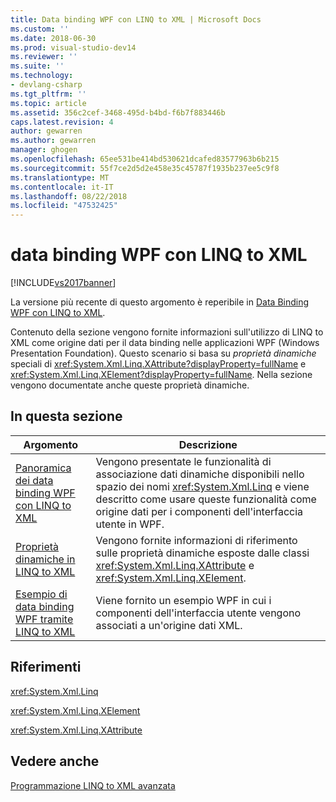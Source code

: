 ```yaml
---
title: Data binding WPF con LINQ to XML | Microsoft Docs
ms.custom: ''
ms.date: 2018-06-30
ms.prod: visual-studio-dev14
ms.reviewer: ''
ms.suite: ''
ms.technology:
- devlang-csharp
ms.tgt_pltfrm: ''
ms.topic: article
ms.assetid: 356c2cef-3468-495d-b4bd-f6b7f883446b
caps.latest.revision: 4
author: gewarren
ms.author: gewarren
manager: ghogen
ms.openlocfilehash: 65ee531be414bd530621dcafed83577963b6b215
ms.sourcegitcommit: 55f7ce2d5d2e458e35c45787f1935b237ee5c9f8
ms.translationtype: MT
ms.contentlocale: it-IT
ms.lasthandoff: 08/22/2018
ms.locfileid: "47532425"
---
```

# <a name="wpf-data-binding-with-linq-to-xml"></a>data binding WPF con LINQ to XML
[!INCLUDE[vs2017banner](../includes/vs2017banner.md)]

La versione più recente di questo argomento è reperibile in [Data Binding WPF con LINQ to XML](https://docs.microsoft.com/visualstudio/designers/wpf-data-binding-with-linq-to-xml).  
  
Contenuto della sezione vengono fornite informazioni sull'utilizzo di LINQ to XML come origine dati per il data binding nelle applicazioni WPF (Windows Presentation Foundation). Questo scenario si basa su *proprietà dinamiche* speciali di <xref:System.Xml.Linq.XAttribute?displayProperty=fullName> e <xref:System.Xml.Linq.XElement?displayProperty=fullName>. Nella sezione vengono documentate anche queste proprietà dinamiche.  
  
## <a name="in-this-section"></a>In questa sezione  
  
|Argomento|Descrizione|  
|-----------|-----------------|  
|[Panoramica dei data binding WPF con LINQ to XML](../designers/wpf-data-binding-with-linq-to-xml-overview.md)|Vengono presentate le funzionalità di associazione dati dinamiche disponibili nello spazio dei nomi <xref:System.Xml.Linq> e viene descritto come usare queste funzionalità come origine dati per i componenti dell'interfaccia utente in WPF.|  
|[Proprietà dinamiche in LINQ to XML](../designers/linq-to-xml-dynamic-properties.md)|Vengono fornite informazioni di riferimento sulle proprietà dinamiche esposte dalle classi <xref:System.Xml.Linq.XAttribute> e <xref:System.Xml.Linq.XElement>.|  
|[Esempio di data binding WPF tramite LINQ to XML](../designers/wpf-data-binding-using-linq-to-xml-example.md)|Viene fornito un esempio WPF in cui i componenti dell'interfaccia utente vengono associati a un'origine dati XML.|  
  
## <a name="reference"></a>Riferimenti  
 <xref:System.Xml.Linq>  
  
 <xref:System.Xml.Linq.XElement>  
  
 <xref:System.Xml.Linq.XAttribute>  
  
## <a name="see-also"></a>Vedere anche  
 [Programmazione LINQ to XML avanzata](http://msdn.microsoft.com/library/88c4a6ea-700b-4468-9a29-0ea18fc63dd0)



